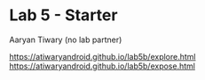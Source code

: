 # Lab 5 - Starter
Aaryan Tiwary (no lab partner)

https://atiwaryandroid.github.io/lab5b/explore.html
https://atiwaryandroid.github.io/lab5b/expose.html
